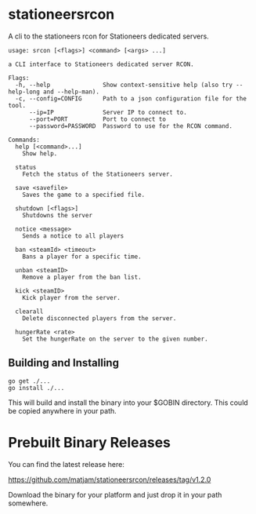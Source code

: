# stationeersrcon
A cli to the stationeers rcon for Stationeers dedicated servers.

```
usage: srcon [<flags>] <command> [<args> ...]

a CLI interface to Stationeers dedicated server RCON.

Flags:
  -h, --help               Show context-sensitive help (also try --help-long and --help-man).
  -c, --config=CONFIG      Path to a json configuration file for the tool.
      --ip=IP              Server IP to connect to.
      --port=PORT          Port to connect to
      --password=PASSWORD  Password to use for the RCON command.

Commands:
  help [<command>...]
    Show help.

  status
    Fetch the status of the Stationeers server.

  save <savefile>
    Saves the game to a specified file.

  shutdown [<flags>]
    Shutdowns the server

  notice <message>
    Sends a notice to all players

  ban <steamId> <timeout>
    Bans a player for a specific time.

  unban <steamID>
    Remove a player from the ban list.

  kick <steamID>
    Kick player from the server.

  clearall
    Delete disconnected players from the server.

  hungerRate <rate>
    Set the hungerRate on the server to the given number.
```

## Building and Installing

```
go get ./...
go install ./...
```

This will build and install the binary into your $GOBIN directory. This could be copied anywhere in your path.

# Prebuilt Binary Releases

You can find the latest release here:

  https://github.com/matjam/stationeersrcon/releases/tag/v1.2.0

Download the binary for your platform and just drop it in your path somewhere.
